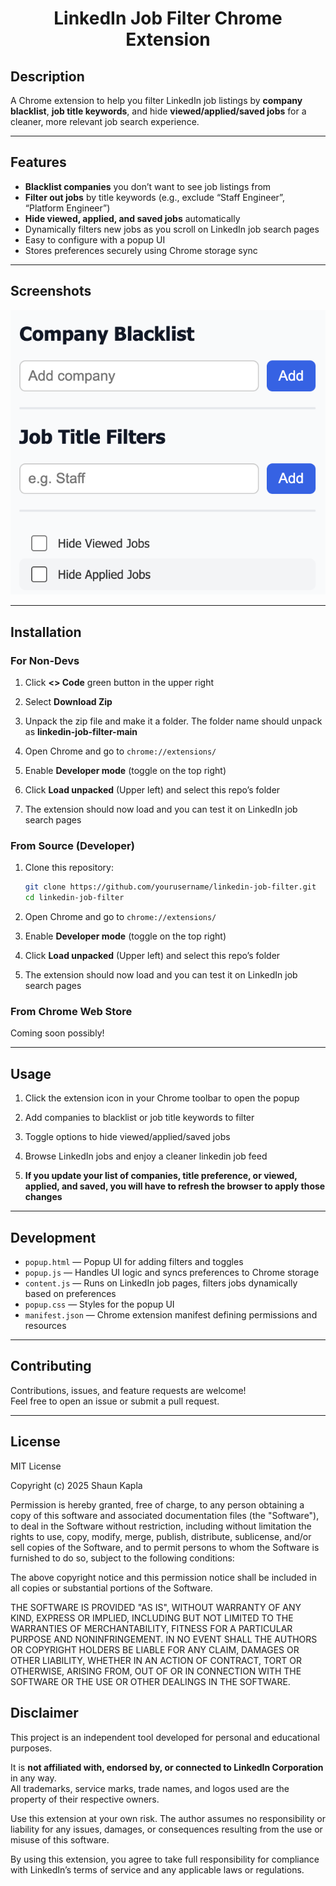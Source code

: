 <h1 align="center">LinkedIn Job Filter Chrome Extension</h1>

## Description

A Chrome extension to help you filter LinkedIn job listings by **company blacklist**, **job title keywords**, and hide **viewed/applied/saved jobs** for a cleaner, more relevant job search experience.

---

## Features

- **Blacklist companies** you don’t want to see job listings from
- **Filter out jobs** by title keywords (e.g., exclude “Staff Engineer”, “Platform Engineer”)
- **Hide viewed, applied, and saved jobs** automatically
- Dynamically filters new jobs as you scroll on LinkedIn job search pages
- Easy to configure with a popup UI
- Stores preferences securely using Chrome storage sync

---

## Screenshots

![What it looks like](Job-Filter-README-Image.png)

---

## Installation

### For Non-Devs

1. Click **<> Code** green button in the upper right

2. Select **Download Zip**

3. Unpack the zip file and make it a folder. The folder name should unpack as **linkedin-job-filter-main**

4. Open Chrome and go to `chrome://extensions/`

5. Enable **Developer mode** (toggle on the top right)

6. Click **Load unpacked** (Upper left) and select this repo’s folder

7. The extension should now load and you can test it on LinkedIn job search pages

### From Source (Developer)

1. Clone this repository:

   ```bash
   git clone https://github.com/yourusername/linkedin-job-filter.git
   cd linkedin-job-filter
   ```

2. Open Chrome and go to `chrome://extensions/`

3. Enable **Developer mode** (toggle on the top right)

4. Click **Load unpacked** (Upper left) and select this repo’s folder

5. The extension should now load and you can test it on LinkedIn job search pages

### From Chrome Web Store

Coming soon possibly!

---

## Usage

1. Click the extension icon in your Chrome toolbar to open the popup

2. Add companies to blacklist or job title keywords to filter

3. Toggle options to hide viewed/applied/saved jobs

4. Browse LinkedIn jobs and enjoy a cleaner linkedin job feed

5. **If you update your list of companies, title preference, or viewed, applied, and saved, you will have to refresh the browser to apply those changes**

---

## Development

- `popup.html` — Popup UI for adding filters and toggles
- `popup.js` — Handles UI logic and syncs preferences to Chrome storage
- `content.js` — Runs on LinkedIn job pages, filters jobs dynamically based on preferences
- `popup.css` — Styles for the popup UI
- `manifest.json` — Chrome extension manifest defining permissions and resources

---

## Contributing

Contributions, issues, and feature requests are welcome!  
Feel free to open an issue or submit a pull request.

---

## License

MIT License

Copyright (c) 2025 Shaun Kapla

Permission is hereby granted, free of charge, to any person obtaining a copy
of this software and associated documentation files (the "Software"), to deal
in the Software without restriction, including without limitation the rights
to use, copy, modify, merge, publish, distribute, sublicense, and/or sell
copies of the Software, and to permit persons to whom the Software is
furnished to do so, subject to the following conditions:

The above copyright notice and this permission notice shall be included in all
copies or substantial portions of the Software.

THE SOFTWARE IS PROVIDED "AS IS", WITHOUT WARRANTY OF ANY KIND, EXPRESS OR
IMPLIED, INCLUDING BUT NOT LIMITED TO THE WARRANTIES OF MERCHANTABILITY,
FITNESS FOR A PARTICULAR PURPOSE AND NONINFRINGEMENT. IN NO EVENT SHALL THE
AUTHORS OR COPYRIGHT HOLDERS BE LIABLE FOR ANY CLAIM, DAMAGES OR OTHER
LIABILITY, WHETHER IN AN ACTION OF CONTRACT, TORT OR OTHERWISE, ARISING FROM,
OUT OF OR IN CONNECTION WITH THE SOFTWARE OR THE USE OR OTHER DEALINGS IN THE
SOFTWARE.

## Disclaimer

This project is an independent tool developed for personal and educational purposes.

It is **not affiliated with, endorsed by, or connected to LinkedIn Corporation** in any way.  
All trademarks, service marks, trade names, and logos used are the property of their respective owners.

Use this extension at your own risk. The author assumes no responsibility or liability for any issues, damages, or consequences resulting from the use or misuse of this software.

By using this extension, you agree to take full responsibility for compliance with LinkedIn’s terms of service and any applicable laws or regulations.
